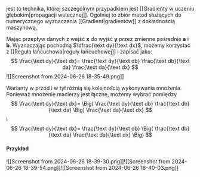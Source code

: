 jest to technika, której szczególnym przypadkiem jest [[Gradienty w uczeniu głębokim|propagacji wstecznej]]. 
Ogólniej to zbiór metod służących do numerycznego wyznaczania [[Gradient|gradientów]] z dokładnością maszynową.

Mając przepływ danych z wejść $\boldsymbol x$ do wyjść $\boldsymbol y$ przez zmienne pośrednie $\boldsymbol a$ i $\boldsymbol b$. Wyznaczając pochodną $\dfrac{\text dy}{\text dx}$, możemy korzystać z [[Reguła łańcuchowa|reguły łańcuchowej]] i zapisać jako:
$$
\frac{\text dy}{\text dx}=
\frac{\text dy}{\text db}
\frac{\text db}{\text da}
\frac{\text da}{\text dx}
$$
![[Screenshot from 2024-06-26 18-35-49.png]]

Warianty w przód i w tył różnią się kolejnością wykonywania mnożenia. Ponieważ mnożenie macierzy jest łączne, możemy wybrać pomiędzy 
$$
\frac{\text dy}{\text dx}=
\Big(
\frac{\text dy}{\text db}
\frac{\text db}{\text da}
\Big)
\frac{\text da}{\text dx}
$$
i
$$
\frac{\text dy}{\text dx}=
\frac{\text dy}{\text db}
\Big(
\frac{\text db}{\text da}
\frac{\text da}{\text dx}
\Big)
$$
#### Przykład 
![[Screenshot from 2024-06-26 18-39-30.png]]![[Screenshot from 2024-06-26 18-39-54.png]]![[Screenshot from 2024-06-26 18-40-03.png]]
